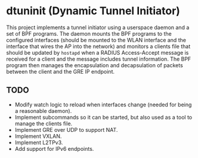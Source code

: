 # dtuninit (Dynamic Tunnel Initiator)

This project implements a tunnel initiator using a userspace daemon and a set of BPF programs. The
daemon mounts the BPF programs to the configured interfaces (should be mounted to the WLAN interface
and the interface that wires the AP into the network) and monitors a clients file that should be
updated by `hostapd` when a RADIUS Access-Accept message is received for a client and the message
includes tunnel information. The BPF program then manages the encapsulation and decapsulation of
packets between the client and the GRE IP endpoint.

## TODO

- Modify watch logic to reload when interfaces change (needed for being a reasonable daemon).
- Implement subcommands so it can be started, but also used as a tool to manage the clients file.
- Implement GRE over UDP to support NAT.
- Implement VXLAN.
- Implement L2TPv3.
- Add support for IPv6 endpoints.
